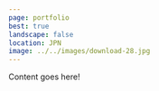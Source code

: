 ```yaml
---
page: portfolio
best: true
landscape: false
location: JPN
image: ../../images/download-28.jpg
---
```

Content goes here!
